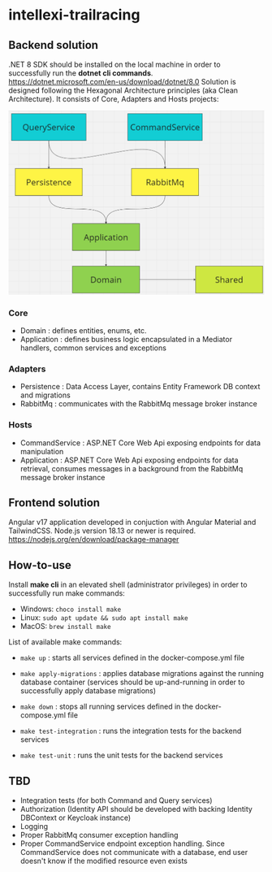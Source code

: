 # intellexi-trailracing

## Backend solution

.NET 8 SDK should be installed on the local machine in order to successfully run the **dotnet cli commands**. 
https://dotnet.microsoft.com/en-us/download/dotnet/8.0
Solution is designed following the Hexagonal Architecture principles (aka Clean Architecture). It consists of Core, Adapters and Hosts projects:

![alt text](image.png)

### Core
- Domain : defines entities, enums, etc.
- Application : defines business logic encapsulated in a Mediator handlers, common services and exceptions

### Adapters
- Persistence : Data Access Layer, contains Entity Framework DB context and migrations
- RabbitMq : communicates with the RabbitMq message broker instance

### Hosts
- CommandService : ASP.NET Core Web Api exposing endpoints for data manipulation
- Application : ASP.NET Core Web Api exposing endpoints for data retrieval, consumes messages in a background from the RabbitMq message broker instance

## Frontend solution

Angular v17 application developed in conjuction with Angular Material and TailwindCSS. Node.js version 18.13 or newer is required.
https://nodejs.org/en/download/package-manager

## How-to-use

Install **make cli** in an elevated shell (administrator privileges) in order to successfully run make commands:
- Windows: `choco install make`
- Linux: `sudo apt update && sudo apt install make`
- MacOS: `brew install make`

List of available make commands:

- `make up` : starts all services defined in the docker-compose.yml file

- `make apply-migrations` : applies database migrations against the running database container (services should be up-and-running in order to successfully apply database migrations)

- `make down` : stops all running services defined in the docker-compose.yml file

- `make test-integration` : runs the integration tests for the backend services

- `make test-unit` : runs the unit tests for the backend services

## TBD
- Integration tests (for both Command and Query services)
- Authorization (Identity API should be developed with backing Identity DBContext or Keycloak instance)
- Logging
- Proper RabbitMq consumer exception handling
- Proper CommandService endpoint exception handling. Since CommandService does not communicate with a database, end user doesn't know if the modified resource even exists